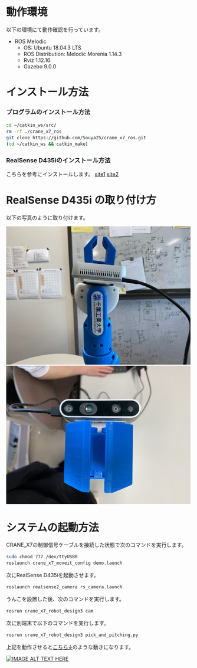# 動作環境

以下の環境にて動作確認を行っています。

 - ROS Melodic
   - OS: Ubuntu 18.04.3 LTS
   - ROS Distribution: Melodic Morenia 1.14.3
   - Rviz 1.12.16
   - Gazebo 9.0.0
 
# インストール方法

### プログラムのインストール方法

```sh
cd ~/catkin_ws/src/
rm -rf ./crane_x7_ros
git clone https://github.com/Souya25/crane_x7_ros.git
(cd ~/catkin_ws && catkin_make)
``` 

### RealSense D435iのインストール方法
こちらを参考にインストールします。
[site1](https://github.com/IntelRealSense/librealsense/blob/master/doc/distribution_linux.md)
[site2](https://github.com/IntelRealSense/realsense-ros)

# RealSense D435i の取り付け方

以下の写真のように取り付けます。


<img src="https://github.com/Souya25/crane_x7_ros/blob/master/pic/setting1.png" width="500px">
<img src="https://github.com/Souya25/crane_x7_ros/blob/master/pic/setting2.png" width="500px">


# システムの起動方法

CRANE_X7の制御信号ケーブルを接続した状態で次のコマンドを実行します。
```sh
sudo chmod 777 /dev/ttyUSB0
roslaunch crane_x7_moveit_config demo.launch
```

次にRealSense D435iを起動させます。
```sh
roslaunch realsense2_camera rs_camera.launch
```

うんこを設置した後、次のコマンドを実行します。

```sh
rosrun crane_x7_robot_design3 cam
```

次に別端末で以下のコマンドを実行します。
```sh
rosrun crane_x7_robot_design3 pick_and_pitching.py
```

上記を動作させると[こちら↓](https://www.youtube.com/watch?v=mAbgiquSygA&feature=youtu.be)のような動きになります。

[![IMAGE ALT TEXT HERE](http://img.youtube.com/vi/mAbgiquSygA/0.jpg)](https://www.youtube.com/watch?v=mAbgiquSygA&feature=youtu.be)

